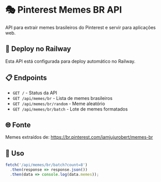 # 🎭 Pinterest Memes BR API

API para extrair memes brasileiros do Pinterest e servir para aplicações web.

## 🚀 Deploy no Railway

Esta API está configurada para deploy automático no Railway.

## 📋 Endpoints

- `GET /` - Status da API
- `GET /api/memes/br` - Lista de memes brasileiros
- `GET /api/memes/br/random` - Meme aleatório
- `GET /api/memes/br/batch` - Lote de memes formatados

## 🌐 Fonte

Memes extraídos de: https://br.pinterest.com/iamjujurobert/memes-br

## 🔧 Uso

```javascript
fetch('/api/memes/br/batch?count=8')
  .then(response => response.json())
  .then(data => console.log(data.memes));
``` 